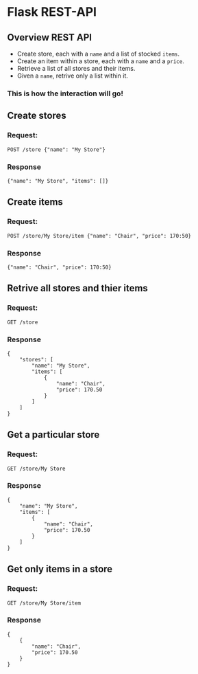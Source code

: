 # Flask REST-API

## Overview REST API

- Create store, each with a `name` and a list of stocked `items`.
- Create an item within a store, each with a `name` and a `price`.
- Retrieve a list of all stores and their items.
- Given a `name`, retrive only a list within it.

### This is how the interaction will go!

## Create stores
### Request:
`POST /store {"name": "My Store"}`
### Response
`{"name": "My Store", "items": []}`

## Create items
### Request:
`POST /store/My Store/item {"name": "Chair", "price": 170:50}`
### Response
`{"name": "Chair", "price": 170:50}`

## Retrive all stores and thier items
### Request:
`GET /store`
### Response
```
{
    "stores": [
        "name": "My Store",
        "items": [
            {
                "name": "Chair",
                "price": 170.50
            }
        ]
    ]
}
```

## Get a particular store
### Request:
`GET /store/My Store`
### Response
```
{
    "name": "My Store",
    "items": [
        {
            "name": "Chair",
            "price": 170.50
        }
    ]
}
```

## Get only items in a store
### Request:
`GET /store/My Store/item`
### Response
```
{
    {
        "name": "Chair",
        "price": 170.50
    }
}
